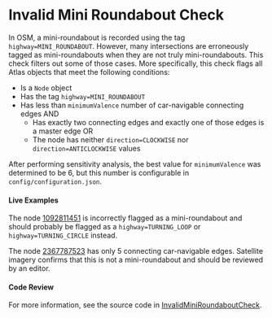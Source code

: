 # Invalid Mini Roundabout Check 

In OSM, a mini-roundabout is recorded using the tag `highway=MINI_ROUNDABOUT`. However, many 
intersections are erroneously tagged as mini-roundabouts when they are not truly mini-roundabouts.
This check filters out some of those cases. More specifically, this check flags all Atlas objects that 
meet the following conditions:
 - Is a `Node` object
 - Has the tag `highway=MINI_ROUNDABOUT`
 - Has less than `minimumValence` number of car-navigable connecting edges AND
     - Has exactly two connecting edges and exactly one of those edges is a master edge OR
     - The node has neither `direction=CLOCKWISE` nor `direction=ANTICLOCKWISE` values

After performing sensitivity analysis, the best value for `minimumValence` was determined to be 6, 
but this number is configurable in `config/configuration.json`.

#### Live Examples

The node [1092811451](https://www.openstreetmap.org/node/1092811451) is incorrectly flagged as a 
mini-roundabout and should probably be flagged as a `highway=TURNING_LOOP` or 
`highway=TURNING_CIRCLE` instead. 

The node [2367787523](https://www.openstreetmap.org/node/2367787523) has only 5 connecting car-navigable
edges. Satellite imagery confirms that this is not a mini-roundabout and should be reviewed by an editor.

#### Code Review

For more information, see the source code in 
[InvalidMiniRoundaboutCheck](../../src/main/java/org/openstreetmap/atlas/checks/validation/points/InvalidMiniRoundaboutCheck.java).
